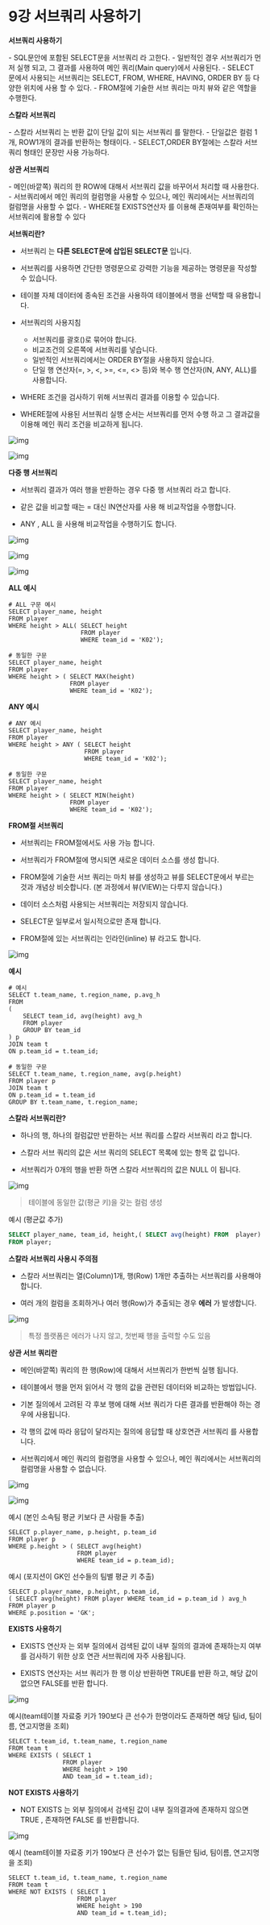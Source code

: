 # 9강 서브쿼리 사용하기

**서브쿼리 사용하기**

\- SQL문안에 포함된 SELECT문을  서브쿼리 라 고한다.
\- 일반적인 경우  서브쿼리가 먼저 실행 되고, 그 결과를 사용하여 메인 쿼리(Main query)에서 사용된다.
\- SELECT 문에서 사용되는 서브쿼리는 SELECT, FROM, WHERE, HAVING, ORDER BY 등  다양한 위치에 사용 할 수 있다.
\- FROM절에 기술한 서브 쿼리는 마치 뷰와 같은 역할을 수행한다.



**스칼라 서브쿼리**

\-  스칼라 서브쿼리 는  반환 값이 단일 값이 되는 서브쿼리 를 말한다.
\- 단일값은 컬럼 1개, ROW1개의 결과를 반환하는 형태이다.
\- SELECT,ORDER BY절에는 스칼라 서브쿼리 형태인 문장만 사용 가능하다.



**상관 서브쿼리**

\- 메인(바깥쪽) 쿼리의 한 ROW에 대해서 서브쿼리 값을 바꾸어서 처리할 때 사용한다. 
\- 서브쿼리에서 메인 쿼리의 컬럼명을 사용할 수 있으나, 메인 쿼리에서는 서브쿼리의 컬럼명을 사용할 수 없다.
\- WHERE절  EXISTS연산자 를 이용해 존재여부를 확인하는 서브쿼리에 활용할 수 있다







**서브쿼리란?**

- 서브쿼리 는  **다른 SELECT문에 삽입된 SELECT문** 입니다.

- 서브쿼리를 사용하면 간단한 명령문으로 강력한 기능을 제공하는 명령문을 작성할 수 있습니다.

- 테이블 자체 데이터에 종속된 조건을 사용하여 테이블에서 행을 선택할 때 유용합니다.

- 서브쿼리의 사용지침
  - 서브쿼리를  괄호()로 묶어야 합니다. 
  - 비교조건의 오른쪽에 서브쿼리를 넣습니다.
  - 일반적인 서브쿼리에서는 ORDER BY절을 사용하지 않습니다.
  - 단일 행 연산자(=, >, <, >=, <=, <> 등)와 복수 행 연산자(IN, ANY, ALL)를 사용합니다.

- WHERE 조건을 검사하기 위해 서브쿼리 결과를 이용할 수 있습니다.

- WHERE절에 사용된 서브쿼리 실행 순서는  서브쿼리를 먼저 수행 하고 그 결과값을 이용해 메인 쿼리 조건을 비교하게 됩니다.

![img](http://kpc.innocoding.co.kr/uploads/1569222436446.jpeg)

![img](http://kpc.innocoding.co.kr/uploads/1569222455426.jpeg)



 **다중 행 서브쿼리**

- 서브쿼리 결과가 여러 행을 반환하는 경우  다중 행 서브쿼리 라고 합니다.

- 같은 값을 비교할 때는 = 대신  IN연산자를 사용 해 비교작업을 수행합니다.

- ANY ,   ALL  을 사용해 비교작업을 수행하기도 합니다.

![img](http://kpc.innocoding.co.kr/uploads/1569221129250.png)



![img](http://kpc.innocoding.co.kr/uploads/1569222502905.jpeg)



![img](http://kpc.innocoding.co.kr/uploads/1569222512567.jpeg)





**ALL 예시**

```
# ALL 구문 예시
SELECT player_name, height
FROM player
WHERE height > ALL( SELECT height
                    FROM player
                    WHERE team_id = 'K02'); 
                    
# 동일한 구문
SELECT player_name, height
FROM player
WHERE height > ( SELECT MAX(height)
                 FROM player
                 WHERE team_id = 'K02'); 
```



**ANY 예시**

```
# ANY 예시
SELECT player_name, height
FROM player
WHERE height > ANY ( SELECT height
                     FROM player
                     WHERE team_id = 'K02');
                     
# 동일한 구문
SELECT player_name, height
FROM player
WHERE height > ( SELECT MIN(height)
                 FROM player
                 WHERE team_id = 'K02');
```





 **FROM절 서브쿼리**

- 서브쿼리는  FROM절에서도 사용 가능 합니다.

- 서브쿼리가 FROM절에 명시되면  새로운 데이터 소스를 생성 합니다.

- FROM절에 기술한 서브 쿼리는 마치 뷰를 생성하고 뷰를 SELECT문에서 부르는 것과 개념상 비슷합니다. (본 과정에서 뷰(VIEW)는 다루지 않습니다.)

- 데이터 소스처럼 사용되는 서브쿼리는 저장되지 않습니다. 

- SELECT문 일부로서  일시적으로만 존재 합니다.

- FROM절에 있는 서브쿼리는  인라인(inline) 뷰 라고도 합니다.

![img](http://kpc.innocoding.co.kr/uploads/1569222617979.jpeg)



**예시**

```
# 예시
SELECT t.team_name, t.region_name, p.avg_h
FROM    
(
  	SELECT team_id, avg(height) avg_h
    FROM player
    GROUP BY team_id 
) p 
JOIN team t 
ON p.team_id = t.team_id;

# 동일한 구문
SELECT t.team_name, t.region_name, avg(p.height) 
FROM player p 
JOIN team t 
ON p.team_id = t.team_id 
GROUP BY t.team_name, t.region_name;
```





**스칼라 서브쿼리란?**

- 하나의 행, 하나의 컬럼값만 반환하는 서브 쿼리를  스칼라 서브쿼리 라고 합니다. 

- 스칼라 서브 쿼리의 값은 서브 쿼리의  SELECT 목록에 있는 항목 값 입니다.

- 서브쿼리가  0개의 행을 반환 하면 스칼라  서브쿼리의 값은 NULL 이 됩니다.

![img](http://kpc.innocoding.co.kr/uploads/1569222665306.jpeg)

> 테이블에 동일한 값(평균 키)을 갖는 컬럼 생성



예시 (평균값 추가)

```sql
SELECT player_name, team_id, height,( SELECT avg(height) FROM  player) avg_h
FROM player;
```



**스칼라 서브쿼리 사용시 주의점**

- 스칼라 서브쿼리는 열(Column)1개, 행(Row) 1개만 추출하는 서브쿼리를 사용해야 합니다.

- 여러 개의 컬럼을 조회하거나 여러 행(Row)가 추출되는 경우 **에러** 가 발생합니다.

![img](http://kpc.innocoding.co.kr/uploads/1569575788851.jpeg)

> 특정 플랫폼은 에러가 나지 않고, 첫번째 행을 출력할 수도 있음





**상관 서브 쿼리란**

- 메인(바깥쪽) 쿼리의  한 행(Row)에 대해서  서브쿼리가 한번씩 실행 됩니다. 

- 테이블에서 행을 먼저 읽어서 각 행의 값을 관련된 데이터와 비교하는 방법입니다.

- 기본 질의에서 고려된 각 후보 행에 대해 서브 쿼리가 다른 결과를 반환해야 하는 경우에 사용됩니다.

- 각 행의 값에 따라 응답이 달라지는 질의에 응답할 때  상호연관 서브쿼리 를 사용합니다.

- 서브쿼리에서 메인 쿼리의 컬럼명을 사용할 수 있으나, 메인 쿼리에서는 서브쿼리의 컬럼명을 사용할 수 없습니다.

![img](http://kpc.innocoding.co.kr/uploads/1569222780191.jpeg)



![img](http://kpc.innocoding.co.kr/uploads/1569222799441.jpeg)



예시 (본인 소속팀 평균 키보다 큰 사람들 추출)

```
SELECT p.player_name, p.height, p.team_id
FROM player p 
WHERE p.height > ( SELECT avg(height) 
                   FROM player
                   WHERE team_id = p.team_id);
```



예시 (포지션이 GK인 선수들의 팀별 평균 키 추출)

```
SELECT p.player_name, p.height, p.team_id,
( SELECT avg(height) FROM player WHERE team_id = p.team_id ) avg_h
FROM player p
WHERE p.position = 'GK';
```





**EXISTS 사용하기**

- EXISTS 연산자 는 외부 질의에서 검색된 값이 내부 질의의 결과에  존재하는지 여부 를 검사하기 위한 상호 연관 서브쿼리에 자주 사용됩니다.

- EXISTS 연산자는 서브 쿼리가 한 행 이상 반환하면  TRUE를 반환 하고, 해당 값이 없으면  FALSE를 반환 합니다.

![img](http://kpc.innocoding.co.kr/uploads/1569222868684.jpeg)



예시(team테이블 자료중 키가 190보다 큰 선수가 한명이라도 존재하면 해당 팀id, 팀이름, 연고지명을 조회)

```
SELECT t.team_id, t.team_name, t.region_name
FROM team t  
WHERE EXISTS ( SELECT 1
               FROM player
               WHERE height > 190 
			   AND team_id = t.team_id);
```





**NOT EXISTS 사용하기**

- NOT EXISTS 는 외부 질의에서 검색된 값이 내부 질의결과에  존재하지 않으면 TRUE ,  존재하면 FALSE 를 반환합니다.

![img](http://kpc.innocoding.co.kr/uploads/1569222892532.jpeg)



예시 (team테이블 자료중 키가 190보다 큰 선수가 없는 팀들만 팀id, 팀이름, 연고지명을 조회)

```
SELECT t.team_id, t.team_name, t.region_name
FROM team t  
WHERE NOT EXISTS ( SELECT 1
                   FROM player
                   WHERE height > 190
				   AND team_id = t.team_id);
```

